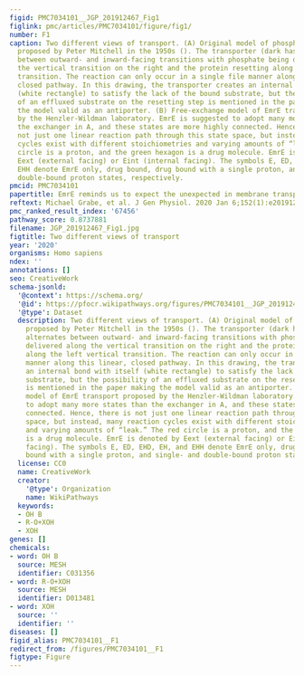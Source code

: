 ```yaml
---
figid: PMC7034101__JGP_201912467_Fig1
figlink: pmc/articles/PMC7034101/figure/fig1/
number: F1
caption: Two different views of transport. (A) Original model of phosphate exchange
  proposed by Peter Mitchell in the 1950s (). The transporter (dark hash marks) alternates
  between outward- and inward-facing transitions with phosphate being delivered along
  the vertical transition on the right and the protein resetting along the left vertical
  transition. The reaction can only occur in a single file manner along this linear,
  closed pathway. In this drawing, the transporter creates an internal bond with itself
  (white rectangle) to satisfy the lack of the bound substrate, but the possibility
  of an effluxed substrate on the resetting step is mentioned in the paper making
  the model valid as an antiporter. (B) Free-exchange model of EmrE transport proposed
  by the Henzler-Wildman laboratory. EmrE is suggested to adopt many more states than
  the exchanger in A, and these states are more highly connected. Hence, there is
  not just one linear reaction path through this state space, but instead, many reaction
  cycles exist with different stoichiometries and varying amounts of “leak.” The red
  circle is a proton, and the green hexagon is a drug molecule. EmrE is denoted by
  Eext (external facing) or Eint (internal facing). The symbols E, ED, EHD, EH, and
  EHH denote EmrE only, drug bound, drug bound with a single proton, and single- and
  double-bound proton states, respectively.
pmcid: PMC7034101
papertitle: EmrE reminds us to expect the unexpected in membrane transport.
reftext: Michael Grabe, et al. J Gen Physiol. 2020 Jan 6;152(1):e201912467.
pmc_ranked_result_index: '67456'
pathway_score: 0.8737881
filename: JGP_201912467_Fig1.jpg
figtitle: Two different views of transport
year: '2020'
organisms: Homo sapiens
ndex: ''
annotations: []
seo: CreativeWork
schema-jsonld:
  '@context': https://schema.org/
  '@id': https://pfocr.wikipathways.org/figures/PMC7034101__JGP_201912467_Fig1.html
  '@type': Dataset
  description: Two different views of transport. (A) Original model of phosphate exchange
    proposed by Peter Mitchell in the 1950s (). The transporter (dark hash marks)
    alternates between outward- and inward-facing transitions with phosphate being
    delivered along the vertical transition on the right and the protein resetting
    along the left vertical transition. The reaction can only occur in a single file
    manner along this linear, closed pathway. In this drawing, the transporter creates
    an internal bond with itself (white rectangle) to satisfy the lack of the bound
    substrate, but the possibility of an effluxed substrate on the resetting step
    is mentioned in the paper making the model valid as an antiporter. (B) Free-exchange
    model of EmrE transport proposed by the Henzler-Wildman laboratory. EmrE is suggested
    to adopt many more states than the exchanger in A, and these states are more highly
    connected. Hence, there is not just one linear reaction path through this state
    space, but instead, many reaction cycles exist with different stoichiometries
    and varying amounts of “leak.” The red circle is a proton, and the green hexagon
    is a drug molecule. EmrE is denoted by Eext (external facing) or Eint (internal
    facing). The symbols E, ED, EHD, EH, and EHH denote EmrE only, drug bound, drug
    bound with a single proton, and single- and double-bound proton states, respectively.
  license: CC0
  name: CreativeWork
  creator:
    '@type': Organization
    name: WikiPathways
  keywords:
  - OH B
  - R-O+XOH
  - XOH
genes: []
chemicals:
- word: OH B
  source: MESH
  identifier: C031356
- word: R-O+XOH
  source: MESH
  identifier: D013481
- word: XOH
  source: ''
  identifier: ''
diseases: []
figid_alias: PMC7034101__F1
redirect_from: /figures/PMC7034101__F1
figtype: Figure
---
```

